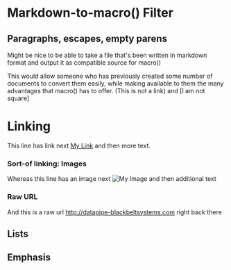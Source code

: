 # Markdown-to-macro() Filter

## Paragraphs, escapes, empty parens

Might be nice to be able to take a file that's been written in markdown format
and output it as compatible source for macro()

This would allow someone who has previously created some number of documents
to convert them easily, while making available to them the many advantages
that macro() has to offer. \(This is not a link\) and \[I am not square\]

Linking
=======

This line has link next [My Link](http://fyngyrz.com) and then more text.

### Sort-of linking: Images

Whereas this line has an image next ![My Image](http://fyngyrz.com/images/beachflag.png) and then additional text

### Raw URL

And this is a raw url http://datapipe-blackbeltsystems.com right back there

## Lists

## Emphasis

